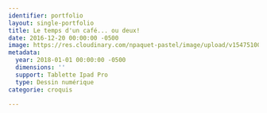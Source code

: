 ```yaml
---
identifier: portfolio
layout: single-portfolio
title: Le temps d'un café... ou deux!
date: 2016-12-20 00:00:00 -0500
image: https://res.cloudinary.com/npaquet-pastel/image/upload/v1547510014/Screenshot_20190114-171959.jpg
metadata:
  year: 2018-01-01 00:00:00 -0500
  dimensions: ''
  support: Tablette Ipad Pro
  type: Dessin numérique
categorie: croquis

---
```

